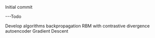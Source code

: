 Initial commit

---Todo

Develop algorithms
	backpropagation
	RBM with contrastive divergence
	autoencoder
	Gradient Descent